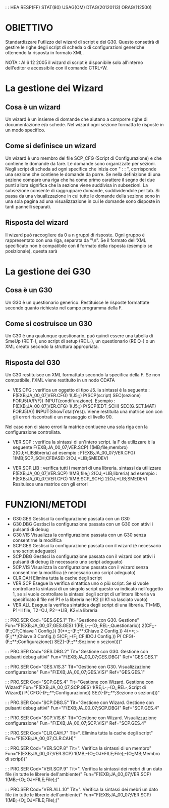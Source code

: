  :  : HEA RESP(FF) STAT(80) USAG(OM) DTAG(20120113) ORAG(112500)
# OBIETTIVO
Standardizzare l'utlizzo del wizard di script e dei G30.
Questo consetirà di gestire le righe degli script di scheda o di configurazioni generiche ottenendo la risposta in formato XML.

NOTA :  Al 6 12 2005 il wizard di script è disponibile solo all'interno dell'editor e accessibile con il comando CTRL+W.


# La gestione dei Wizard
## Cosa è un wizard
Un wizard è un insieme di domande che aiutano a comporre righe di documentazione e/o schede. Nel wizard ogni sezione formatta le risposte in un modo specifico.

## Come si definisce un wizard
Un wizard è uno membro del file SCP_CFG (Script di Configurazione) e che contiene le domande da fare.
Le domande sono organizzate per sezioni.
Negli script di scheda ad ogni specifica che inizia con " :   : ", corrisponde una sezione che contiene le domande da porre.
Se nella definizione di una sezione compare una riga che ha come primo carattere il segno dei due punti allora significa che la sezione viene suddivisa in subsezioni.
La subsezione consente di raggruppare domande, suddividendole per tab. Si passa da una visualizzazione in cui tutte le domande della sezione sono in una sola pagina ad una visualizzazione in cui le domande sono disposte in tanti pannelli separati.

## Risposta del wizard
Il wizard può raccogliere da 0 a n gruppi di risposte. Ogni gruppo è rappresentato con una riga, separata da "\n". Se il formato dell'XML specificato non è compatibile con il formato della risposta (esempio se posizionale), questa sarà

# La gestione dei G30
## Cosa è un G30
Un G30 è un questionario generico. Restituisce le risposte formattate secondo quanto richiesto nel campo programma della F.

## Come si costruisce un G30
Un G30 è una qualunque questionario, può quindi essere una tabella di SmeUp (RE T-), uno script di setup (RE L-), un questionario (RE Q-) o un XML creato secondo la struttura appropriata.

## Risposta del G30
Un G30 restituisce un XML formattato secondo la specifica della F.
Se non compatibile, l'XML viene restituito in un nodo CDATA


- VES.CFG :  verifica un oggetto di tipo J5. la sintassi è la seguente : 
F(EXB;JA_00_07;VER.CFG) 1(J5;;) P(SCP(script) SEC(sezione) FORJ5(A/P/F)) INPUT(condifurazione).
Esempio : 
F(EXB;JA_00_07;VER.CFG) 1(J5;;) P(SCP(EDT_SCH) SEC(G.SET.MAT) FORJ5(A)) INPUT(ShowTotal(Yes)).
Viene restituita una matrice con con gli errori riscontrati e un messaggio di livello 90.

Nel caso non ci siano errori la matrice contiuene una sola riga con la configurazione controllata.

- VER.SCP :  verifica la sintassi di un'intero script. la F da utilizzare è la seguente
F(EXB;JA_00_07;VER.SCP) 1(MB;file;membro) 2(OJ;\*LIB;libreria)
ad esempio : 
F(EXB;JA_00_07;VER.CFG) 1(MB;SCP_SCH;CFBASE) 2(OJ;\*LIB;SMEDEV)

- VER.SCP.LIB :  verifica tutti i membri di una libreria. sintassi da utilizzare
F(EXB;JA_00_07;VER.SCP) 1(MB;file;) 2(OJ;\*LIB;libreria)
ad esempio : 
F(EXB;JA_00_07;VER.CFG) 1(MB;SCP_SCH;) 2(OJ;\*LIB;SMEDEV)
Resituisce una matrice con gli errori



# FUNZIONI/METODI

- G30.GES Gestisci la configurazione passata con un G30
- G30.DBG Gestisci la configurazione passata con un G30 con attivi i pulsanti di debug
- G30.VIS Visualizza la configurazione passata con un G30 senza consentirne la modifica
- SCP.GES Gestisci la configurazione passata con il wizard (è necessario uno script adeguato)
- SCP.DBG Gestisci la configurazione passata con il wizard con attivi i pulsanti di debug (è necessario uno script adeguato)
- SCP.VIS Visualizza la configurazione passata con il wizard senza consentirne la modifica (è necessario uno script adeguato)
- CLR.CAH Elimina tutta la cache degli script
- VER.SCP Esegue la verifica sintattica uno o più script. Se si vuole controllare la sintassi di un singolo script questo va indicato nell'oggetto 1, se si vuole controllare la sintassi degli script di un'intera libreria va specificato il file nel P1 e la libreria nel K2 (il K1 va lasciato vuoto)
- VER.ALL Esegue la verifica sintattica degli script di una libreria. T1=MB, P1=Il file,  T2=OJ, P2=\*LIB, K2=la libreria



 :  : PRO.SER Cod="GES.GES.1" Tit="Gestione con G30. Gestione" Fun="F(EXB;JA_00_07;GES.GES) 1(RE;L-;-(O;;REL-;Questionario)) 2(CF;;-(F;;CF;Chiave 1 Config.)) 3(\*\*;;-(F;;\*\*;Chiave 2 Config.)) 4(\*\*;;-(F;;\*\*;Chiave 3 Config.)) 5(CF;;-(F;;CF;IDOJ Config.)) P( CFG(-(F;;\*\*;Configurazione)) SEZ(-(F;;\*\*;Sezione o sezioni)))"

 :  : PRO.SER Cod="GES.DBG.2" Tit="Gestione con G30. Gestione con pulsanti debug attivi" Fun="F(EXB;JA_00_07;GES.DBG)" Ref="GES.GES.1"

 :  : PRO.SER Cod="GES.VIS.3" Tit="Gestione con G30. Visualizzazione configurazione" Fun="F(EXB;JA_00_07;GES.VIS)" Ref="GES.GES.1"

 :  : PRO.SER Cod="SCP.GES.4" Tit="Gestione con Wizard. Gestione con Wizard" Fun="F(EXB;JA_00_07;SCP.GES) 1(RE;L-;-(O;;REL-;Script di Wizard)) P( CFG(-(F;;\*\*;Configurazione)) SEZ(-(F;;\*\*;Sezione o sezioni)))"

 :  : PRO.SER Cod="SCP.DBG.5" Tit="Gestione con Wizard. Gestione con pulsanti debug attivi" Fun="F(EXB;JA_00_07;SCP.DBG)" Ref="SCP.GES.4"

 :  : PRO.SER Cod="SCP.VIS.6" Tit="Gestione con Wizard. Visualizzazione configurazione" Fun="F(EXB;JA_00_07;SCP.VIS)" Ref="SCP.GES.4"

 :  : PRO.SER Cod="CLR.CAH.7" Tit=". Elimina tutta la cache degli script" Fun="F(EXB;JA_00_07;CLR.CAH)"

 :  : PRO.SER Cod="VER.SCP.8" Tit=". Verifica la sintassi di un membro" Fun="F(EXB;JA_00_07;VER.SCP) 1(MB;-(O;;OJ\*FILE;File);-(O;;MB;Membro di script))"

 :  : PRO.SER Cod="VER.SCP.9" Tit=". Verifica la sintassi dei mebri di un dato file (in tutte le librerie dell'ambiente)" Fun="F(EXB;JA_00_07;VER.SCP) 1(MB;-(O;;OJ\*FILE;File);)"

 :  : PRO.SER Cod="VER.ALL.10" Tit=". Verifica la sintassi dei mebri un dato file (in tutte le librerie dell'ambiente)" Fun="F(EXB;JA_00_07;VER.SCP) 1(MB;-(O;;OJ\*FILE;File);)"
